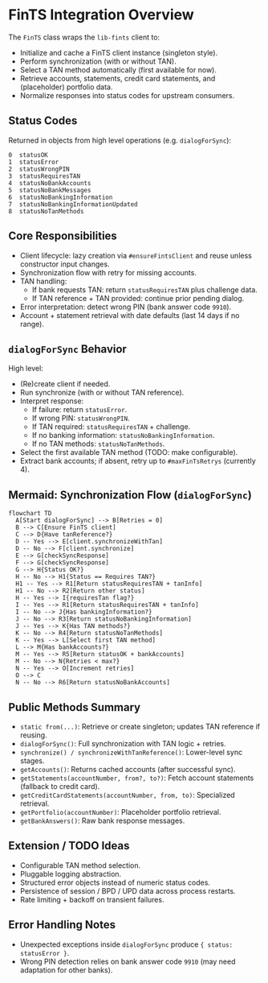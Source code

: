 # FinTS Integration Overview

The `FinTS` class wraps the `lib-fints` client to:
- Initialize and cache a FinTS client instance (singleton style).
- Perform synchronization (with or without TAN).
- Select a TAN method automatically (first available for now).
- Retrieve accounts, statements, credit card statements, and (placeholder) portfolio data.
- Normalize responses into status codes for upstream consumers.

## Status Codes

Returned in objects from high level operations (e.g. `dialogForSync`):
```
0  statusOK
1  statusError
2  statusWrongPIN
3  statusRequiresTAN
4  statusNoBankAccounts
5  statusNoBankMessages
6  statusNoBankingInformation
7  statusNoBankingInformationUpdated
8  statusNoTanMethods
```

## Core Responsibilities

- Client lifecycle: lazy creation via `#ensureFintsClient` and reuse unless constructor input changes.  
- Synchronization flow with retry for missing accounts.  
- TAN handling:  
  - If bank requests TAN: return `statusRequiresTAN` plus challenge data.  
  - If TAN reference + TAN provided: continue prior pending dialog.  
- Error interpretation: detect wrong PIN (bank answer code `9910`).  
- Account + statement retrieval with date defaults (last 14 days if no range).  

## `dialogForSync` Behavior

High level:
- (Re)create client if needed.  
- Run synchronize (with or without TAN reference).  
- Interpret response:  
  - If failure: return `statusError`.  
  - If wrong PIN: `statusWrongPIN`.  
  - If TAN required: `statusRequiresTAN` + challenge.  
  - If no banking information: `statusNoBankingInformation`.  
  - If no TAN methods: `statusNoTanMethods`.  
- Select the first available TAN method (TODO: make configurable).  
- Extract bank accounts; if absent, retry up to `#maxFinTsRetrys` (currently 4).  

## Mermaid: Synchronization Flow (`dialogForSync`)

```mermaid
flowchart TD
  A[Start dialogForSync] --> B[Retries = 0]
  B --> C[Ensure FinTS client]
  C --> D{Have tanReference?}
  D -- Yes --> E[client.synchronizeWithTan]
  D -- No --> F[client.synchronize]
  E --> G[checkSyncResponse]
  F --> G[checkSyncResponse]
  G --> H{Status OK?}
  H -- No --> H1{Status == Requires TAN?}
  H1 -- Yes --> R1[Return statusRequiresTAN + tanInfo]
  H1 -- No --> R2[Return other status]
  H -- Yes --> I{requiresTan flag?}
  I -- Yes --> R1[Return statusRequiresTAN + tanInfo]
  I -- No --> J{Has bankingInformation?}
  J -- No --> R3[Return statusNoBankingInformation]
  J -- Yes --> K{Has TAN methods?}
  K -- No --> R4[Return statusNoTanMethods]
  K -- Yes --> L[Select first TAN method]
  L --> M{Has bankAccounts?}
  M -- Yes --> R5[Return statusOK + bankAccounts]
  M -- No --> N{Retries < max?}
  N -- Yes --> O[Increment retries]
  O --> C
  N -- No --> R6[Return statusNoBankAccounts]
```

## Public Methods Summary

- `static from(...)`: Retrieve or create singleton; updates TAN reference if reusing.  
- `dialogForSync()`: Full synchronization with TAN logic + retries.  
- `synchronize() / synchronizeWithTanReference()`: Lower-level sync stages.  
- `getAccounts()`: Returns cached accounts (after successful sync).  
- `getStatements(accountNumber, from?, to?)`: Fetch account statements (fallback to credit card).  
- `getCreditCardStatements(accountNumber, from, to)`: Specialized retrieval.  
- `getPortfolio(accountNumber)`: Placeholder portfolio retrieval.  
- `getBankAnswers()`: Raw bank response messages.  

## Extension / TODO Ideas

- Configurable TAN method selection.  
- Pluggable logging abstraction.  
- Structured error objects instead of numeric status codes.  
- Persistence of session / BPD / UPD data across process restarts.  
- Rate limiting + backoff on transient failures.  

## Error Handling Notes

- Unexpected exceptions inside `dialogForSync` produce `{ status: statusError }`.  
- Wrong PIN detection relies on bank answer code `9910` (may need adaptation for other banks).  
